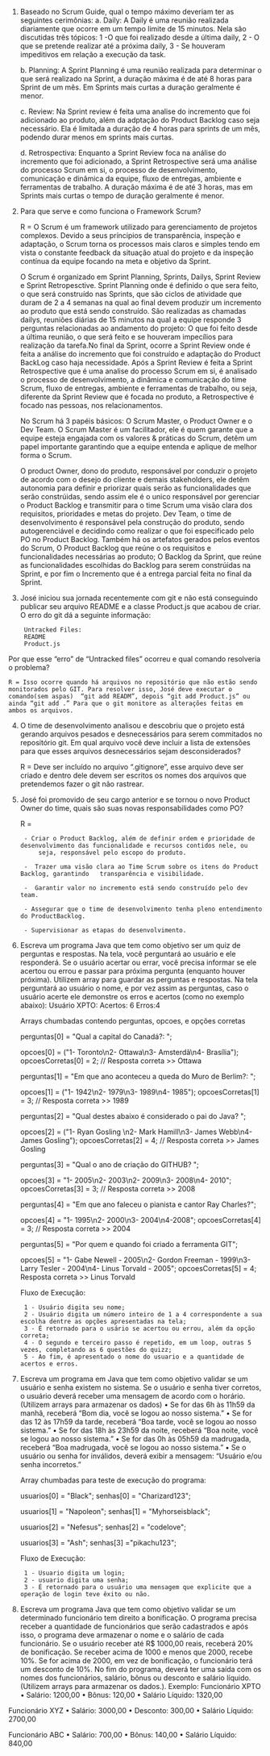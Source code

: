 1. Baseado no Scrum Guide, qual o tempo máximo deveriam ter as seguintes
cerimônias:
	a. Daily:
		A Daily é uma reunião realizada diariamente que ocorre em um tempo limite de 15 minutos. Nela são discutidas três tópicos: 1 -O que foi realizado desde a última daily, 2 - O que se pretende realizar até a próxima daily, 3 - Se houveram impeditivos em relação a execução da task.

	b. Planning:
		A Sprint Planning é uma reunião realizada para determinar o que será realizado na Sprint, a duração máxima é de até 8 horas para Sprint de um mês. Em Sprints mais curtas a duração geralmente é menor.

	c. Review:
		Na Sprint review é feita uma analise do incremento que foi adicionado ao produto, além da adptação do Product Backlog caso seja necessário. Ela é limitada a duração de 4 horas para sprints de um mês, podendo durar menos em sprints mais curtas.

	d. Retrospectiva:
		Enquanto a Sprint Review foca na análise do incremento que foi adicionado, a Sprint Retrospective será uma análise do processo Scrum em si, o processo de desenvolvimento, comunicação e dinâmica da equipe, fluxo de entregas, ambiente e ferramentas de trabalho. A duração máxima é de até 3 horas, mas em Sprints mais curtas o tempo de duração geralmente é menor.

2. Para que serve e como funciona o Framework Scrum?

	R = O Scrum é um framework utilizado para gerenciamento de projetos complexos. Devido a seus príncipios de transparência, inspeção e adaptação, o Scrum torna os processos mais claros e simples tendo em vista o constante feedback da situação atual do projeto e da inspeção contínua  da equipe focando na meta e objetivo da Sprint. 

	O Scrum é organizado em Sprint Planning, Sprints, Dailys, Sprint Review e Sprint Retropesctive. Sprint Planning onde é definido o que sera feito, o que será construído nas Sprints, que são ciclos de atividade que duram de 2 a 4 semanas na qual ao final devem produzir um incremento ao produto que está sendo construído. São realizadas as chamadas dailys, reuniões diárias de 15 minutos na qual a equipe responde 3 perguntas relacionadas ao andamento do projeto: O que foi feito desde a última reunião, o que será feito e se houveram impecílios para realização da tarefa.No final da Sprint, ocorre a Sprint Review onde é feita a análise do incremento que foi construído e adaptação do Product BackLog caso haja necessidade. Após a Sprint Review é feita a Sprint Retrospective que é uma analise do processo Scrum em si, é analisado o processo de desenvolvimento, a dinâmica e comunicação do time Scrum, fluxo de entregas, ambiente e ferramentas de trabalho, ou seja, diferente da Sprint Review que é focada no produto, a Retrospective é focado nas pessoas, nos relacionamentos. 

	No Scrum há 3 papéis básicos: O Scrum Master, o Product Owner e o Dev Team.
	O Scrum Master é um facilitador, ele é quem garante que a equipe esteja engajada com os valores & práticas do Scrum, detêm um papel importante garantindo que a equipe entenda e aplique de melhor forma o Scrum. 

	O product Owner, dono do produto, responsável por conduzir o projeto de acordo com o desejo do cliente e demais stakeholders, ele detêm autonomia para definir e priorizar quais serão as funcionalidades que serão constrúidas, sendo assim ele é o unico responsável por gerenciar o Product Backlog  e transmitir para o time Scrum uma visão clara dos requisitos, prioridades e metas do projeto. 
	Dev Team, o time de desenvolvimento é responsável pela construção do produto, sendo autogerenciável e decidindo como realizar o que foi especificado pelo PO no Product Backlog.
	Também há os artefatos gerados pelos eventos do Scrum, O Product Backlog que reúne o os requisitos e funcionalidades necessárias ao produto; O Backlog da Sprint, que reúne as funcionalidades escolhidas do Backlog para serem constrúidas na Sprint, e por fim o Incremento que é a entrega parcial feita no final da Sprint.

3. José iniciou sua jornada recentemente com git e não está conseguindo
publicar seu arquivo README e a classe Product.js que acabou de criar. O
erro do git dá a seguinte informação:

		Untracked Files:
		README
		Product.js
Por que esse “erro” de “Untracked files” ocorreu e qual comando resolveria
o problema?
	
	R = Isso ocorre quando há arquivos no repositório que não estão sendo monitorados pelo GIT. Para resolver isso, José deve executar o comando(sem aspas)  “git add READM”, depois “git add Product.js” ou ainda “git add .” Para que o git monitore as alterações feitas em ambos os arquivos.

4. O time de desenvolvimento analisou e descobriu que o projeto está gerando
arquivos pesados e desnecessários para serem commitados no repositório
git. Em qual arquivo você deve incluir a lista de extensões para que esses
arquivos desnecessários sejam desconsiderados?

	R = Deve ser incluído no arquivo “.gitignore”, esse arquivo deve ser criado e dentro dele devem ser escritos os nomes dos arquivos que pretendemos fazer o git não rastrear.


5. José foi promovido de seu cargo anterior e se tornou o novo Product Owner
do time, quais são suas novas responsabilidades como PO?

	R = 
	
		- Criar o Product Backlog, além de definir ordem e prioridade de desenvolvimento das funcionalidade e recursos contidos nele, ou
	    	seja, responsável pelo escopo do produto.

		-  Trazer uma visão clara ao Time Scrum sobre os itens do Product Backlog, garantindo   transparência e visibilidade.

		-  Garantir valor no incremento está sendo construído pelo dev team.

		- Assegurar que o time de desenvolvimento tenha pleno entendimento do ProductBacklog. 

		- Supervisionar as etapas do desenvolvimento.

6. Escreva um programa Java que tem como objetivo ser um quiz de
perguntas e respostas. Na tela, você perguntará ao usuário e ele
responderá. Se o usuário acertar ou errar, você precisa informar se ele
acertou ou errou e passar para próxima pergunta (enquanto houver
próxima). Utilizem array para guardar as perguntas e respostas. Na tela
perguntará ao usuário o nome, e por vez assim as perguntas, caso o
usuário acerte ele demonstre os erros e acertos (como no exemplo abaixo):
Usuário XPTO:
Acertos: 6
Erros:4

	Arrays chumbadas contendo perguntas, opcoes, e opções corretas


	perguntas[0] = "Qual a capital do Canadá?: ";

    opcoes[0] = ("1- Toronto\n2- Ottawa\n3- Amsterdã\n4- Brasília");
    opcoesCorretas[0] = 2; // Resposta correta >> Ottawa

    perguntas[1] = "Em que ano aconteceu a queda do Muro de Berlim?: ";

    opcoes[1] = ("1- 1942\n2- 1979\n3- 1989\n4- 1985");
    opcoesCorretas[1] = 3; // Resposta correta >> 1989 

    perguntas[2] = "Qual destes abaixo é considerado o pai do Java? ";

    opcoes[2] = ("1- Ryan Gosling \n2- Mark Hamill\n3- James Webb\n4- James Gosling");
    opcoesCorretas[2] = 4; // Resposta correta >> James Gosling

    perguntas[3] = "Qual o ano de criação do GITHUB? ";

    opcoes[3] = "1- 2005\n2- 2003\n2- 2009\n3- 2008\n4- 2010";
    opcoesCorretas[3] = 3; // Resposta correta >> 2008

    perguntas[4] = "Em que ano faleceu o pianista e cantor Ray Charles?";

    opcoes[4] = "1- 1995\n2- 2000\n3- 2004\n4-2008";
    opcoesCorretas[4] = 3; // Resposta correta >> 2004

    perguntas[5] = "Por quem e quando foi criado a ferramenta GIT";

    opcoes[5] = "1- Gabe Newell - 2005\n2- Gordon Freeman - 1999\n3- Larry Tesler - 2004\n4- Linus Torvald - 2005";
    opcoesCorretas[5] = 4; Resposta correta >> Linus Torvald


	Fluxo de Execução: 
		
		1 - Usuário digita seu nome;
		2 - Usuário digita um número inteiro de 1 a 4 correspondente a sua escolha dentre as opções apresentadas na tela;
		3 - É retornado para o usário se acertou ou errou, além da opção correta;
		4 - O segundo e terceiro passo é repetido, em um loop, outras 5 vezes, completando as 6 questões do quizz;
		5 - Ao fim, é apresentado o nome do usuario e a quantidade de acertos e erros.

		

7. Escreva um programa em Java que tem como objetivo validar se um
usuário e senha existem no sistema. Se o usuário e senha tiver corretos, o
usuário deverá receber uma mensagem de acordo com o horário. (Utilizem
arrays para armazenar os dados)
• Se for das 6h às 11h59 da manhã, receberá “Bom dia, você se
logou ao nosso sistema.”
• Se for das 12 às 17h59 da tarde, receberá “Boa tarde, você se
logou ao nosso sistema.”
• Se for das 18h às 23h59 da noite, receberá “Boa noite, você se
logou ao nosso sistema.”
• Se for das 0h às 05h59 da madrugada, receberá “Boa madrugada,
você se logou ao nosso sistema.”
• Se o usuário ou senha for inválidos, deverá exibir a mensagem:
“Usuário e/ou senha incorretos.”

	Array chumbadas para teste de execução do programa:

	usuarios[0] = "Black";
    senhas[0] = "Charizard123";

    usuarios[1] = "Napoleon";
    senhas[1] = "Myhorseisblack";

    usuarios[2] = "Nefesus";
    senhas[2] = "codelove";

    usuarios[3] = "Ash";
    senhas[3] ="pikachu123";


	Fluxo de Execução: 

		1 - Usuario digita um login; 
		2 - usuario digita uma senha;
		3 - É retornado para o usuário uma mensagem que explicite que a operação de login teve êxito ou não.


8. Escreva um programa Java que tem como objetivo validar se um
determinado funcionário tem direito a bonificação. O programa precisa
receber a quantidade de funcionários que serão cadastrados e após isso, o
programa deve armazenar o nome e o salário de cada funcionário. Se o
usuário receber até R$ 1000,00 reais, receberá 20% de bonificação. Se
receber acima de 1000 e menos que 2000, recebe 10%. Se for acima de
2000, em vez de bonificação, o funcionário terá um desconto de 10%. No
fim do programa, deverá ter uma saída com os nomes dos funcionários,
salário, bônus ou desconto e salário líquido. (Utilizem arrays para
armazenar os dados.).
Exemplo:
Funcionário XPTO
• Salário: 1200,00
• Bônus: 120,00
• Salário Líquido: 1320,00

Funcionário XYZ
• Salário: 3000,00
• Desconto: 300,00
• Salário Líquido: 2700,00

Funcionário ABC
• Salário: 700,00
• Bônus: 140,00
• Salário Líquido: 840,00
